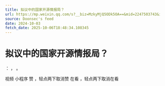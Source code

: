 ```yaml
---
title: 拟议中的国家开源情报局？
url: https://mp.weixin.qq.com/s?__biz=MzkyMjQ5ODk5OA==&mid=2247503743&idx=1&sn=17331a39e2dce1b2ef390697c5dbe6d4
source: Doonsec's feed
date: 2024-10-03
fetch_date: 2025-10-06T18:48:34.108345
---
```


# 拟议中的国家开源情报局？

：
，
。

视频
小程序
赞
，轻点两下取消赞
在看
，轻点两下取消在看
